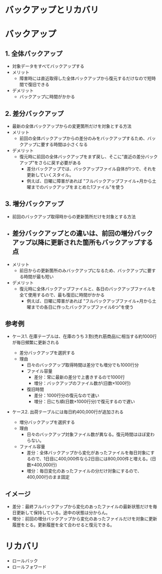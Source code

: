 # バックアップとリカバリ

# バックアップ
## 1. 全体パックアップ
- 対象データをすべてバックアップする
- メリット
  - 障害時には直近取得した全体バックアップから復元するだけなので短時間で復旧できる
- デメリット
  - バックアップに時間がかかる

## 2. 差分バックアップ
- 最新の全体バックアップからの変更箇所だけを対象とする方法
- メリット
  - 前回の全体バックアップからの差分のみをバックアップするため、バックアップに要する時間は小さくなる
- デメリット
  - 復元時に前回の全体バックアップをまず戻し、そこに”直近の差分バックアップ”をさらに戻す必要がある
    - 差分バックアップでは、バックアップファイル自体が1つで、それを更新していくスタイル。
    - 例えば、日曜に障害があれば "フルバックアップファイル+月から土曜までのバックアップをまとめた1ファイル"を使う

## 3. 増分バックアップ
- 前回のバックアップ取得時からの更新箇所だけを対象とする方法
- 差分バックアップとの違いは、**前回の増分バックアップ以降に更新された箇所もバックアップする点**
  - 
- メリット
  - 前日からの更新箇所のみバックアップになるため、バックアップに要する時間が最も短い
- デメリット
  - 復元時に全体バックアップファイルと、各日のバックアップファイルを全て使用するので、最も復旧に時間がかかる
    - 例えば、日曜に障害があれば "フルバックアップファイル+月から土曜までの各日に作ったバックアップファイル6つ"を使う

## 参考例
- ケース1. 在庫テーブルは、在庫のうち３割(売れ筋商品)に相当する約1000行が毎日頻繁に更新される
  - 差分バックアップを選択する
  - 理由
    - 日々のバックアップ取得時間は差分でも増分でも1000行分
    - ファイル容量
      - 差分：常に最新の差分で上書きするので1000行
      - 増分：バックアップのファイル数が(日数×1000行)
    - 復旧時間
      - 差分：1000行分の復元なので速い
      - 増分：日にち順(日数×1000行分)で復元するので遅い
    
- ケース2. 出荷テーブルには毎日約400,000行が追加される
  - 増分バックアップを選択する
  - 理由
    - 日々のバックアップ対象ファイル数が異なる。復元時間はほぼ変わらない。
  - ファイル容量
    - 差分：全体バックアップから変化があったファイルを毎日対象にするので、1日目に400,000件なら2日目には800,000件と増える。(日数×400,000行)
    - 増分：毎日変化のあったファイルの分だけ対象にするので、400,000行のまま固定

## イメージ
- 差分：最終フルバックアップから変化のあったファイルの最新状態だけを毎日更新して保持している。途中の状態は分からん。
- 増分：前回の増分バックアップから変化のあったファイルだけを対象に更新履歴をとる。更新履歴を全て合わせると復元できる。

# リカバリ
- ロールバック
- ロールフォワード